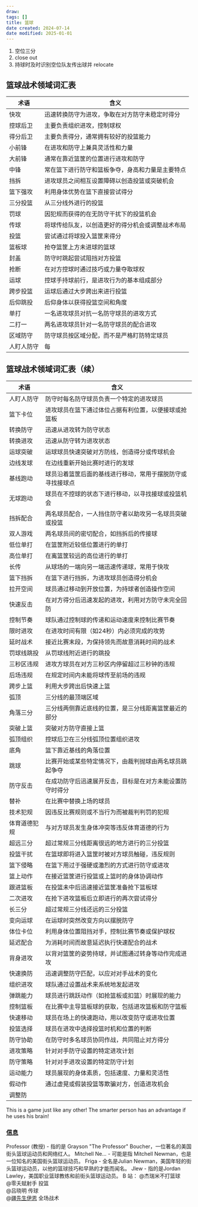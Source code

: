 ```yaml
---
draw:
tags: []
title: 篮球
date created: 2024-07-14
date modified: 2025-01-01
---
```

1. 空位三分
2. close out
3. 持球时及时识别空位队友传出球并 relocate

## 篮球战术领域词汇表

| 术语              | 含义                                                         |
|-------------------|--------------------------------------------------------------|
| 快攻              | 迅速转换防守为进攻，争取在对方防守未稳定时得分                 |
| 控球后卫          | 主要负责组织进攻，控制球权                                   |
| 得分后卫          | 主要负责得分，通常拥有较好的投篮能力                         |
| 小前锋            | 在进攻和防守上兼具灵活性和力量                               |
| 大前锋            | 通常在靠近篮筐的位置进行进攻和防守                           |
| 中锋              | 常在篮下进行防守和篮板争夺，身高和力量是主要特点             |
| 挡拆              | 进攻球员之间相互设置障碍以创造投篮或突破机会                 |
| 篮下强攻          | 利用身体优势在篮下直接尝试得分                               |
| 三分投篮          | 从三分线外进行的投篮                                         |
| 罚球              | 因犯规而获得的在无防守干扰下的投篮机会                       |
| 传球              | 将球传给队友，以创造更好的得分机会或调整战术布局               |
| 投篮              | 尝试通过将球投入篮筐来得分                                   |
| 篮板球            | 抢夺篮筐上方未进球的篮球                                     |
| 封盖              | 防守时跳起尝试阻挡对方投篮                                   |
| 抢断              | 在对方控球时通过技巧或力量夺取球权                           |
| 运球              | 控球手持球前行，是进攻行为的基本组成部分                      |
| 跨步投篮          | 运球后通过大步跨出来进行投篮                                 |
| 后仰跳投          | 后仰身体以获得投篮空间和角度                                 |
| 单打              | 一名进攻球员对抗一名防守球员的进攻方式                        |
| 二打一            | 两名进攻球员针对一名防守球员的配合进攻                       |
| 区域防守          | 防守球员按区域分配，而不是严格盯防特定球员                   |
| 人盯人防守        | 每

## 篮球战术领域词汇表（续）

| 术语                | 含义                                                         |
|---------------------|--------------------------------------------------------------|
| 人盯人防守          | 防守时每名防守球员负责一个特定的进攻球员                     |
| 篮下卡位            | 进攻球员在篮下通过体位占据有利位置，以便接球或抢篮板         |
| 转换防守            | 迅速从进攻转为防守状态                                       |
| 转换进攻            | 迅速从防守转为进攻状态                                       |
| 运球突破            | 运球球员快速突破对方防线，创造得分或传球机会                 |
| 边线发球            | 在边线重新开始比赛时进行的发球                               |
| 基线跑动            | 球员沿着篮筐后面的基线进行移动，常用于摆脱防守或寻找接球点   |
| 无球跑动            | 球员在不控球的状态下进行移动，以寻找接球或投篮机会           |
| 挡拆配合            | 两名球员配合，一人挡住防守者以助攻另一名球员突破或投篮      |
| 双人游戏            | 两名球员间的密切配合，如挡拆后的传接球                       |
| 低位单打            | 在篮筐附近较低位置进行的单打                                 |
| 高位单打            | 在离篮筐较远的高位进行的单打                                 |
| 长传                | 从球场的一端向另一端迅速传递球，常用于快攻                   |
| 篮下挡拆            | 在篮下进行挡拆，为进攻球员创造得分机会                       |
| 拉开空间            | 球员通过移动到开放位置，为持球者创造操作空间                 |
| 快速反击            | 在对方得分后迅速发起的进攻，利用对方防守未完全回防           |
| 控制节奏            | 球队通过控制球的传递和运动速度来控制比赛节奏                 |
| 限时进攻            | 在进攻时间有限（如24秒）内必须完成的攻势                     |
| 延时战术            | 接近比赛末段，为保持领先而故意消耗时间的战术                 |
| 罚球线跳投          | 从罚球线附近进行的跳投                                       |
| 三秒区违规          | 进攻方球员在对方三秒区内停留超过三秒钟的违规                 |
| 后场违规            | 在规定时间内未能将球传至前场的违规                           |
| 跨步上篮            | 利用大步跨出后快速上篮                                       |
| 弧顶                | 三分线的最顶端区域                                           |
| 角落三分            | 三分线两侧靠近底线的位置，是三分线距离篮筐最近的部分         |
| 突破上篮            | 突破对方防守直接上篮                                         |
| 弧顶组织            | 控球后卫在三分线弧顶位置组织进攻                             |
| 底角                | 篮下靠近基线的角落位置                                       |
| 跳球                | 比赛开始或某些特定情况下，由裁判抛球由两名球员跳起争夺       |
| 防守反击            | 在成功防守后迅速展开反击，目标是在对方未能设置防守时得分     |
| 替补                | 在比赛中替换上场的球员                                       |
| 技术犯规            | 因违反比赛规则或不当行为而被裁判判罚的犯规                   |
| 体育道德犯规        | 与对方球员发生身体冲突等违反体育道德的行为                   |
| 超远三分            | 超过常规三分线距离很远的地方进行的三分投篮                   |
| 投篮干扰            | 在篮球即将进入篮筐时被对方球员触碰，违反规则                 |
| 篮下侵略            | 在篮下用过于强硬或激烈的方式进行防守或进攻                   |
| 篮上动作            | 在接近篮筐进行投篮或上篮时的身体协调动作                     |
| 跟进篮板            | 在投篮未中后迅速接近篮筐准备抢下篮板球                       |
| 二次进攻            | 在抢下进攻篮板后立即进行的再次尝试得分                       |
| 长三分              | 超过常规三分线还远的三分投篮                                 |
| 变向运球            | 在运球时突然改变方向以摆脱防守                               |
| 体位卡位            | 利用身体位置阻挡对手，控制比赛节奏或保护球权                  |
| 延迟配合            | 为消耗时间而故意延迟执行快速配合的战术                       |
| 背身进攻            | 以背对篮筐的姿势持球，并试图通过转身等动作完成进攻            |
| 快速换防            | 迅速调整防守匹配，以应对对手战术的变化                       |
| 组织进攻            | 球队通过设置战术来系统地发起进攻                             |
| 弹跳能力            | 球员进行跳跃动作（如抢篮板或扣篮）时展现的能力               |
| 控制篮板            | 在比赛中主导篮板球的获取，包括进攻篮板和防守篮板             |
| 快速移动            | 球员在场上的快速跑动，用以改变防守或进攻位置                 |
| 投篮选择            | 球员在进攻中选择投篮时机和位置的判断                         |
| 防守协助            | 在防守时多名球员协同作战，共同阻止对方得分                   |
| 进攻策略            | 针对对手防守设置的特定进攻计划                               |
| 防守策略            | 针对对手进攻设置的特定防守计划                               |
| 运动能力            | 球员展现的身体素质，包括速度、力量和灵活性                   |
| 假动作              | 通过虚晃或假装投篮等欺骗对方，创造进攻机会                   |
| 调整防

This is a game just like any other! The smarter person has an advantage if he uses his brain!

### [信息](信息.md)

Professor (教授) - 指的是 Grayson "The Professor" Boucher，一位著名的美国街头篮球运动员和网络红人。
Mitchell Ne... - 可能是指 Mitchell Newman，也是一位知名的美国街头篮球运动员。
Friga - 全名是Julian Newman，美国年轻的街头篮球运动员，以他的篮球技巧和早熟的才能而闻名。
Jlew - 指的是Jordan Lawley，美国职业篮球教练和前街头篮球运动员。
B 站：
@杰瑞米不打篮球  
@零夭赋射手 投篮  
@吕晓明 传球  
@[疆先生伊恩](https://space.bilibili.com/386923478) 全场战术
